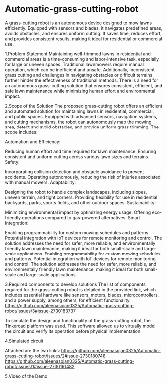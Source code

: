 # Automatic-grass-cutting-robot
A grass-cutting robot is an autonomous device designed to mow lawns efficiently. Equipped with sensors and blades, it navigates predefined areas, avoids obstacles, and ensures uniform cutting. It saves time, reduces effort, and provides consistent results, making it ideal for residential or commercial use.

1.Problem Statement
Maintaining well-trimmed lawns in residential and commercial areas is a time-consuming and labor-intensive task, especially for large or uneven spaces. Traditional lawnmowers require manual operation, which can be inefficient and unsafe. Additionally, inconsistent grass cutting and challenges in navigating obstacles or difficult terrains further hinder the effectiveness of traditional methods. There is a need for an autonomous grass-cutting solution that ensures consistent, efficient, and safe lawn maintenance while minimizing human effort and environmental impact.

2.Scope of the Solution
The proposed grass-cutting robot offers an efficient and automated solution for maintaining lawns in residential, commercial, and public spaces. Equipped with advanced sensors, navigation systems, and cutting mechanisms, the robot can autonomously map the mowing area, detect and avoid obstacles, and provide uniform grass trimming. The scope includes:

Automation and Efficiency:

Reducing human effort and time required for lawn maintenance.
Ensuring consistent and uniform cutting across various lawn sizes and terrains.
Safety:

Incorporating collision detection and obstacle avoidance to prevent accidents.
Operating autonomously, reducing the risk of injuries associated with manual mowers.
Adaptability:

Designing the robot to handle complex landscapes, including slopes, uneven terrain, and tight corners.
Providing flexibility for use in residential backyards, parks, sports fields, and other outdoor spaces.
Sustainability:

Minimizing environmental impact by optimizing energy usage.
Offering eco-friendly operations compared to gas-powered alternatives.
Smart Integration:

Enabling programmability for custom mowing schedules and patterns.
Potential integration with IoT devices for remote monitoring and control.
The solution addresses the need for safer, more reliable, and environmentally friendly lawn maintenance, making it ideal for both small-scale and large-scale applications.
Enabling programmability for custom mowing schedules and patterns.
Potential integration with IoT devices for remote monitoring and control.
The solution addresses the need for safer, more reliable, and environmentally friendly lawn maintenance, making it ideal for both small-scale and large-scale applications.

3.Required components to develop solutions
The list of components required for the grass-cutting robot is detailed in the provided link, which includes essential hardware like sensors, motors, blades, microcontrollers, and a power supply, among others, for efficient functionality.
https://github.com/aleenasojan0325/Automatic-grass-cutting-robot/issues/3#issue-2730183737

To simulate the design and functionality of the grass-cutting robot, the Tinkercad platform was used. This software allowed us to virtually model the circuit and verify its operation before physical implementation.

4.Simulated circuit

Attached are the two links:
https://github.com/aleenasojan0325/Automatic-grass-cutting-robot/issues/2#issue-2730180748
https://github.com/aleenasojan0325/Automatic-grass-cutting-robot/issues/1#issue-2730161482

5.Video of the Demo






